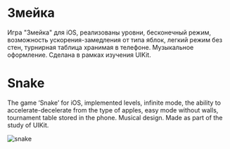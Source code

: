 # Змейка
Игра "Змейка" для iOS, реализованы уровни, бесконечный режим, возможность ускорения-замедления от типа яблок, легкий режим без стен, турнирная таблица хранимая в телефоне. Музыкальное оформление. Сделана в рамках изучения UIKit.
# Snake
The game ‘Snake’ for iOS, implemented levels, infinite mode, the ability to accelerate-decelerate from the type of apples, easy mode without walls, tournament table stored in the phone. Musical design. Made as part of the study of UIKit.



![snake](https://github.com/user-attachments/assets/be61c5da-0869-42f7-a529-e038c22784cb)

